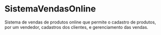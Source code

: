 # SistemaVendasOnline
Sistema de vendas de produtos online que permite o cadastro de produtos, por um vendedor, cadastros dos clientes, e gerenciamento das vendas.
